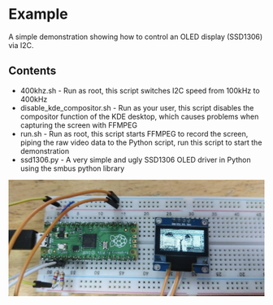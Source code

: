 # Example

A simple demonstration showing how to control an OLED display (SSD1306) via I2C.

## Contents

* 400khz.sh - Run as root, this script switches I2C speed from 100kHz to 400kHz
* disable_kde_compositor.sh - Run as your user, this script disables the compositor function of the KDE desktop, which causes problems when capturing the screen with FFMPEG
* run.sh - Run as root, this script starts FFMPEG to record the screen, piping the raw video data to the Python script, run this script to start the demonstration
* ssd1306.py - A very simple and ugly SSD1306 OLED driver in Python using the smbus python library


![photo](photo.jpg)
